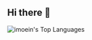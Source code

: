 ## Hi there 👋
![imoein's Top Languages](https://github-readme-stats.vercel.app/api/top-langs/?username=imoein&theme=tokyonight&show_icons=true&hide_border=true&layout=compact)


<!--
**iMoein/iMoein** is a ✨ _special_ ✨ repository because its `README.md` (this file) appears on your GitHub profile.

Here are some ideas to get you started:

- 🔭 I’m currently working on ...
- 🌱 I’m currently learning ...
- 👯 I’m looking to collaborate on ...
- 🤔 I’m looking for help with ...
- 💬 Ask me about ...
- 📫 How to reach me: ...
- 😄 Pronouns: ...
- ⚡ Fun fact: ...
-->
